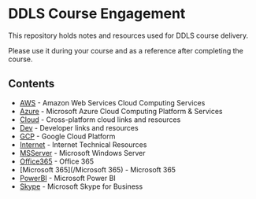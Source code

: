 # DDLS Course Engagement

This repository holds notes and resources used for DDLS course delivery.

Please use it during your course and as a reference after completing the course.

## Contents

* [AWS](/AWS) - Amazon Web Services Cloud Computing Services
* [Azure](/Azure) - Microsoft Azure Cloud Computing Platform & Services
* [Cloud](/Cloud) - Cross-platform cloud links and resources
* [Dev](/Dev) - Developer links and resources
* [GCP](/GCP) - Google Cloud Platform
* [Internet](/Internet) - Internet Technical Resources
* [MSServer](/MSServer) - Microsoft Windows Server
* [Office365](/Office365) - Office 365
* [Microsoft 365](/Microsoft 365) - Microsoft 365
* [PowerBI](/PowerBI) - Microsoft Power BI
* [Skype](/Skype) - Microsoft Skype for Business
